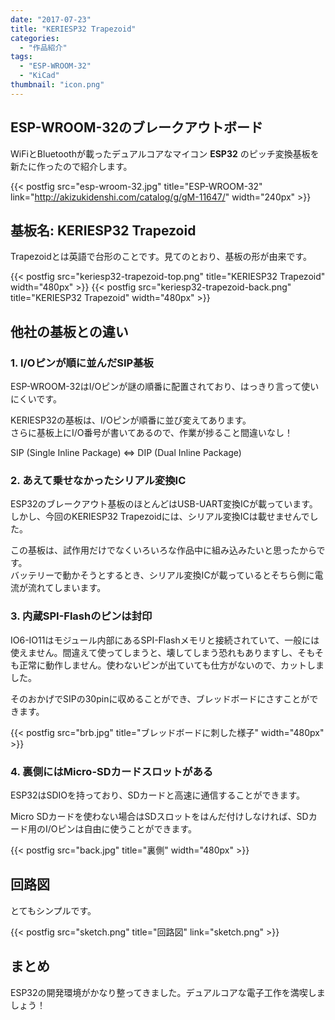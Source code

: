 ```yaml
---
date: "2017-07-23"
title: "KERIESP32 Trapezoid"
categories:
  - "作品紹介"
tags:
  - "ESP-WROOM-32"
  - "KiCad"
thumbnail: "icon.png"
---
```


## ESP-WROOM-32のブレークアウトボード

WiFiとBluetoothが載ったデュアルコアなマイコン **ESP32** のピッチ変換基板を新たに作ったので紹介します。

<!--more-->

{{< postfig src="esp-wroom-32.jpg" title="ESP-WROOM-32" link="http://akizukidenshi.com/catalog/g/gM-11647/" width="240px" >}}

## 基板名: KERIESP32 Trapezoid

Trapezoidとは英語で台形のことです。見てのとおり、基板の形が由来です。

{{< postfig src="keriesp32-trapezoid-top.png" title="KERIESP32 Trapezoid" width="480px" >}}
{{< postfig src="keriesp32-trapezoid-back.png" title="KERIESP32 Trapezoid" width="480px" >}}

## 他社の基板との違い

### 1. I/Oピンが順に並んだSIP基板

ESP-WROOM-32はI/Oピンが謎の順番に配置されており、はっきり言って使いにくいです。

KERIESP32の基板は、I/Oピンが順番に並び変えてあります。  
さらに基板上にI/O番号が書いてあるので、作業が捗ること間違いなし！

SIP (Single Inline Package) ⇔ DIP (Dual Inline Package)

### 2. あえて乗せなかったシリアル変換IC

ESP32のブレークアウト基板のほとんどはUSB-UART変換ICが載っています。  
しかし、今回のKERIESP32 Trapezoidには、シリアル変換ICは載せませんでした。

この基板は、試作用だけでなくいろいろな作品中に組み込みたいと思ったからです。  
バッテリーで動かそうとするとき、シリアル変換ICが載っているとそちら側に電流が流れてしまいます。

### 3. 内蔵SPI-Flashのピンは封印

IO6-IO11はモジュール内部にあるSPI-Flashメモリと接続されていて、一般には使えません。間違えて使ってしまうと、壊してしまう恐れもありますし、そもそも正常に動作しません。使わないピンが出ていても仕方がないので、カットしました。

そのおかげでSIPの30pinに収めることができ、ブレッドボードにさすことができます。

{{< postfig src="brb.jpg" title="ブレッドボードに刺した様子" width="480px" >}}

### 4. 裏側にはMicro-SDカードスロットがある

ESP32はSDIOを持っており、SDカードと高速に通信することができます。

Micro SDカードを使わない場合はSDスロットをはんだ付けしなければ、SDカード用のI/Oピンは自由に使うことができます。

{{< postfig src="back.jpg" title="裏側" width="480px" >}}

## 回路図

とてもシンプルです。

{{< postfig src="sketch.png" title="回路図" link="sketch.png" >}}

## まとめ

ESP32の開発環境がかなり整ってきました。デュアルコアな電子工作を満喫しましょう！

